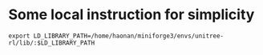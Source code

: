 # Some local instruction for simplicity
```
export LD_LIBRARY_PATH=/home/haonan/miniforge3/envs/unitree-rl/lib/:$LD_LIBRARY_PATH
```